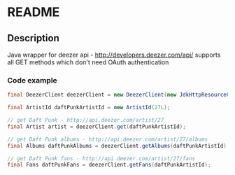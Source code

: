 # README

## Description

Java wrapper for deezer api - http://developers.deezer.com/api/ supports
all GET methods which don't need OAuth authentication

### Code example

```java
final DeezerClient deezerClient = new DeezerClient(new JdkHttpResourceConnection());

final ArtistId daftPunkArtistId = new ArtistId(27L);

// get Daft Punk - http://api.deezer.com/artist/27
final Artist artist = deezerClient.get(daftPunkArtistId);

// get Daft Punk albums - http://api.deezer.com/artist/27/albums
final Albums daftPunkAlbums = deezerClient.getAlbums(daftPunkArtistId);

// get Daft Punk fans - http://api.deezer.com/artist/27/fans
final Fans daftPunkFans = deezerClient.getFans(daftPunkArtistId);
```